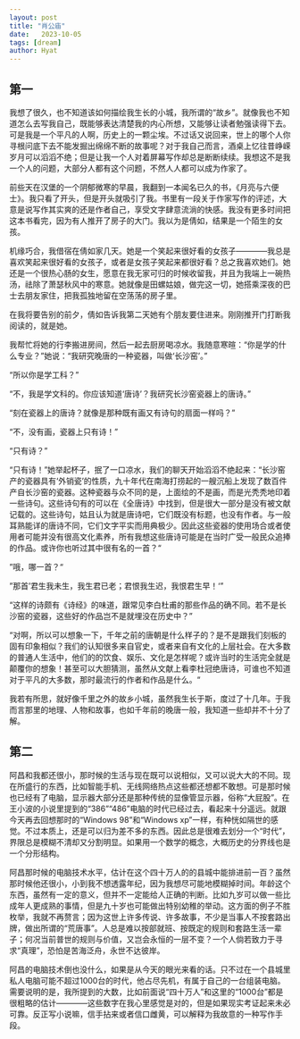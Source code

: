 ```yaml
---
layout: post
title: "肖公庙"
date:   2023-10-05
tags: [dream]
author: Hyat
---
```


## 第一

我想了很久，也不知道该如何描绘我生长的小城，我所谓的“故乡”。就像我也不知道怎么去写我自己，既能够表达清楚我的内心所想，又能够让读者勉强读得下去。可是我是一个平凡的人啊，历史上的一颗尘埃。不过话又说回来，世上的哪个人你寻根问底下去不能发掘出绵绵不断的故事呢？对于我自己而言，酒桌上忆往昔峥嵘岁月可以滔滔不绝；但是让我一个人对着屏幕写作却总是断断续续。我想这不是我一个人的问题，大部分人都有这个问题，不然人人都可以成为作家了。

前些天在汉堡的一个阴郁微寒的早晨，我翻到一本闻名已久的书，《月亮与六便士》。我只看了开头，但是开头就吸引了我。书里有一段关于作家写作的评述，大意是说写作其实爽的还是作者自己，享受文字肆意流淌的快感。我没有更多时间把这本书看完，因为有人推开了房子的大门。我以为是倩如，结果是一个陌生的女孩。

机缘巧合，我借宿在倩如家几天。她是一个笑起来很好看的女孩子————我总是喜欢笑起来很好看的女孩子，或者是女孩子笑起来都很好看？总之我喜欢她们。她还是一个很热心肠的女生，愿意在我无家可归的时候收留我，并且为我端上一碗热汤，祛除了萧瑟秋风中的寒意。她就像是田螺姑娘，做完这一切，她搭乘深夜的巴士去朋友家住，把我孤独地留在空荡荡的房子里。

在我将要告别的前夕，倩如告诉我第二天她有个朋友要住进来。刚刚推开门打断我阅读的，就是她。

我帮忙将她的行李搬进房间，然后一起去厨房喝凉水。我随意寒暄：“你是学的什么专业？”她说：“我研究晚唐的一种瓷器，叫做‘长沙窑’。”

“所以你是学工科？”

“不，我是学文科的。你应该知道‘唐诗’？我研究长沙窑瓷器上的唐诗。”

“刻在瓷器上的唐诗？就像是那种既有画又有诗句的扇面一样吗？”

“不，没有画，瓷器上只有诗！”

“只有诗？”

“只有诗！”她举起杯子，抿了一口凉水，我们的聊天开始滔滔不绝起来：“长沙窑产的瓷器具有‘外销瓷’的性质，九十年代在南海打捞起的一艘沉船上发现了数百件产自长沙窑的瓷器。这种瓷器与众不同的是，上面绘的不是画，而是光秃秃地印着一些诗句。这些诗句有的可以在《全唐诗》中找到，但是很大一部分是没有被文献记载的。这些诗句，姑且认为就是唐诗吧，它们既没有标题，也没有作者。与一般耳熟能详的唐诗不同，它们文字平实而用典极少。因此这些瓷器的使用场合或者使用者可能并没有很高文化素养，所有我想这些唐诗可能是在当时广受一般民众追捧的作品。或许你也听过其中很有名的一首？“

”哦，哪一首？“

”那首’君生我未生，我生君已老；君恨我生迟，我恨君生早！‘”

“这样的诗颇有《诗经》的味道，跟常见李白杜甫的那些作品的确不同。若不是长沙窑的瓷器，这些好的作品岂不是就埋没在历史中？”

“对啊，所以可以想象一下，千年之前的唐朝是什么样子的？是不是跟我们刻板的固有印象相似？我们的认知很多来自官史，或者来自有文化的上层社会。在大多数的普通人生活中，他们的的饮食、娱乐、文化是怎样呢？或许当时的生活完全就是颠覆你的想象！甚至可以大胆猜测，虽然从文献上看李杜冠绝唐诗，可谁也不知道对于平凡的大多数，那时最流行的作者和作品是什么。“

我若有所思，就好像千里之外的故乡小城，虽然我生长于斯，度过了十几年。于我而言那里的地理、人物和故事，也如千年前的晚唐一般，我知道一些却并不十分了解。

## 第二

阿昌和我都还很小，那时候的生活与现在既可以说相似，又可以说大大的不同。现在所盛行的东西，比如智能手机、无线网络热点这些都还想都不敢想。可是那时候也已经有了电脑，显示器大部分还是那种传统的显像管显示器，俗称“大屁股”。在王小波的小说里提到的“386”“486”电脑的时代已经过去，看起来十分遥远。就跟今天再去回想那时的“Windows 98”和“Windows xp”一样，有种恍如隔世的感觉。不过本质上，还是可以归为差不多的东西。因此总是很难去划分一个“时代”，界限总是模糊不清却又分割明显。如果用一个数学的概念，大概历史的分界线也是一个分形结构。

阿昌那时候的电脑技术水平，估计在这个四十万人的的县城中能排进前一百？虽然那时候他还很小，小到我不想透露年纪，因为我想尽可能地模糊掉时间。年龄这个东西，虽然有一定的意义，但并不一定能给人正确的判断。比如九岁可以做一些比成年人更成熟的事情，但是九十岁也可能做出特别幼稚的举动。这方面的例子不胜枚举，我就不再赘言；因为这世上许多传说、许多故事，不少是当事人不按套路出牌，做出所谓的“荒唐事”。人总是难以按部就班、按既定的规则和套路生活一辈子；何况当前普世的规则与价值，又岂会永恒的一层不变？一个人倘若致力于寻求“真理”，恐怕是苦海泛舟，永世不达彼岸。

阿昌的电脑技术倒也没什么，如果是从今天的眼光来看的话。只不过在一个县城里私人电脑可能不超过1000台的时代，他占尽先机，有属于自己的一台组装电脑。需要说明的是，我所提到的大数，比如前面说“四十万人”和这里的“1000台”都是很粗略的估计————这些数字在我心里感觉是对的，但是如果现实考证起来未必可靠。反正写小说嘛，信手拈来或者信口雌黄，可以解释为我故意的一种写作手段。